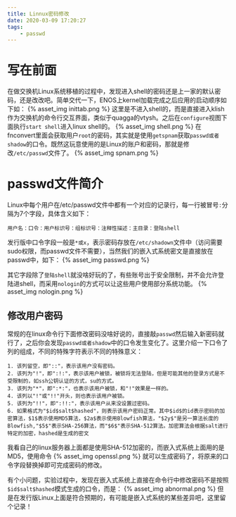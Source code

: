 ```yaml
---
title: Linnux密码修改
date: 2020-03-09 17:20:27
tags:
    - passwd
---
```


# 写在前面
在做交换机Linux系统移植的过程中，发现进入shell的密码还是上一家的默认密码，还是改改吧。简单交代一下，ENOS上kernel加载完成之后应用的启动顺序如下如：
{% asset_img inittab.png %}
这里是不进入shell的，而是直接进入klish作为交换机的命令行交互界面，类似于quagga的vtysh。之后在`configure`视图下面执行`start shell`进入linux shell的。
{% asset_img shell.png %}
在fnconvert里面会获取用户`root`的密码，其实就是使用`getspnam`获取`passwd或者shadow`的口令。既然这玩意使用的是Linux的账户和密码，那就是修改`/etc/passwd`文件了。
{% asset_img spnam.png %}

# passwd文件简介
Linux中每个用户在/etc/passwd文件中都有一个对应的记录行，每一行被冒号`:`分隔为7个字段，具体含义如下：
```
用户名：口令：用户标识号：组标识号：注释性描述：主目录：登陆shell
```
发行版中口令字段一般是`*或x`，表示密码存放在`/etc/shadown`文件中（访问需要sudo权限，而passwd文件不需要），当然我们的嵌入式系统密文是直接放在passwd中，如下：
{% asset_img passwd.png %}

其它字段除了`登陆shell`就没啥好玩的了，有些账号出于安全限制，并不会允许登陆进shell，而采用`nologin`的方式可以让这些用户使用部分系统功能。
{% asset_img nologin.png %}

## 修改用户密码
常规的在linux命令行下面修改密码没啥好说的，直接敲`passwd`然后输入新密码就行了，之后你会发现`passwd或者shadow`中的口令发生变化了。这里介绍一下口令了列的组成，不同的特殊字符表示不同的特殊意义：
```
1. 该列留空，即"::"，表示该用户没有密码。
2. 该列为"!"，即":!:"，表示该用户被锁，被锁将无法登陆，但是可能其他的登录方式是不受限制的，如ssh公钥认证的方式，su的方式。
3. 该列为"*"，即":*:"，也表示该用户被锁，和"!"效果是一样的。
4. 该列以"!"或"!!"开头，则也表示该用户被锁。
5. 该列为"!!"，即":!!:"，表示该用户从来没设置过密码。
6. 如果格式为"$id$salt$hashed"，则表示该用户密码正常。其中$id$的id表示密码的加密算法，$1$表示使用MD5算法，$2a$表示使用Blowfish算法，"$2y$"是另一算法长度的Blowfish,"$5$"表示SHA-256算法，而"$6$"表示SHA-512算法。加密算法会根据salt进行特定的加密，hashed是生成的密文
```
我看自己的linux服务器上面都是使用SHA-512加密的，而嵌入式系统上面用的是MD5，使用命令
{% asset_img openssl.png %}
就可以生成密码了，将原来的口令字段替换掉即可完成密码的修改。

有个小问题，实验过程中，发现在嵌入式系统上直接在命令行中修改密码不是按照`$id$salt$hashed`模式生成的口令，而是：
{% asset_img abnormal.png %}
但是在发行版Linux上面是符合预期的，有可能是嵌入式系统的某些差异吧，这里留个记录！